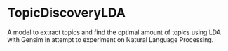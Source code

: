 # TopicDiscoveryLDA
A model to extract topics and find the optimal amount of topics using LDA with Gensim in attempt to experiment on Natural Language Processing.
